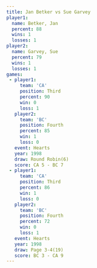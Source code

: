 ```yaml
---
title: Jan Betker vs Sue Garvey
player1:           
  name: Betker, Jan
  percent: 88      
  wins: 1          
  losses: 1        
player2:           
  name: Garvey, Sue
  percent: 79      
  wins: 1          
  losses: 1        
games:
 - player1:         
     team: 'CA'     
     position: Third
     percent: 90    
     win: 0         
     loss: 1        
   player2:          
     team: 'BC'      
     position: Fourth
     percent: 85     
     win: 1          
     loss: 0         
   event: Hearts       
   year: 1998          
   draw: Round Robin(6)
   score: CA 5 - BC 7  
 - player1:         
     team: 'CA'     
     position: Third
     percent: 86    
     win: 1         
     loss: 0        
   player2:          
     team: 'BC'      
     position: Fourth
     percent: 72     
     win: 0          
     loss: 1         
   event: Hearts     
   year: 1998        
   draw: Page 3-4(19)
   score: BC 3 - CA 9
---
```

